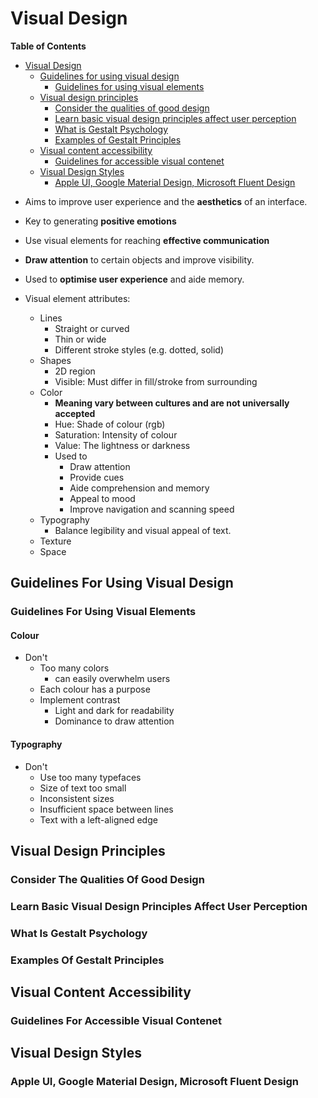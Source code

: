 # Visual Design
<!-- markdown-toc start - Don't edit this section. Run M-x markdown-toc-refresh-toc -->
**Table of Contents**

- [Visual Design](#visual-design)
    - [Guidelines for using visual design](#guidelines-for-using-visual-design)
        - [Guidelines for using visual elements](#guidelines-for-using-visual-elements)
    - [Visual design principles](#visual-design-principles)
        - [Consider the qualities of good design](#consider-the-qualities-of-good-design)
        - [Learn basic visual design principles affect user perception](#learn-basic-visual-design-principles-affect-user-perception)
        - [What is Gestalt Psychology](#what-is-gestalt-psychology)
        - [Examples of Gestalt Principles](#examples-of-gestalt-principles)
    - [Visual content accessibility](#visual-content-accessibility)
        - [Guidelines for accessible visual contenet](#guidelines-for-accessible-visual-contenet)
    - [Visual Design Styles](#visual-design-styles)
        - [Apple UI, Google Material Design, Microsoft Fluent Design](#apple-ui-google-material-design-microsoft-fluent-design)

<!-- markdown-toc end -->

* Aims to improve user experience and the **aesthetics** of an interface.
* Key to generating **positive emotions**
* Use visual elements for reaching **effective communication**
* **Draw attention** to certain objects and improve visibility.
* Used to **optimise user experience** and aide memory.

* Visual element attributes:
    * Lines
        * Straight or curved
        * Thin or wide
        * Different stroke styles (e.g. dotted, solid)
    * Shapes
        * 2D region
        * Visible: Must differ in fill/stroke from surrounding
    * Color
        * **Meaning vary between cultures and are not universally accepted**
        * Hue: Shade of colour (rgb)
        * Saturation: Intensity of colour
        * Value: The lightness or darkness
        * Used to
            * Draw attention
            * Provide cues
            * Aide comprehension and memory
            * Appeal to mood
            * Improve navigation and scanning speed
    * Typography
        * Balance legibility and visual appeal of text.
    * Texture
    * Space

## Guidelines For Using Visual Design

### Guidelines For Using Visual Elements
#### Colour
* Don't
    * Too many colors
        * can easily overwhelm users
    * Each colour has a purpose
    * Implement contrast
        * Light and dark for readability
        * Dominance to draw attention

#### Typography
* Don't
    * Use too many typefaces
    * Size of text too small
    * Inconsistent sizes
    * Insufficient space between lines
    * Text with a left-aligned edge





## Visual Design Principles

### Consider The Qualities Of Good Design

### Learn Basic Visual Design Principles Affect User Perception

### What Is Gestalt Psychology

### Examples Of Gestalt Principles


## Visual Content Accessibility
### Guidelines For Accessible Visual Contenet


## Visual Design Styles
### Apple UI, Google Material Design, Microsoft Fluent Design
